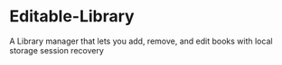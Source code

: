 # Editable-Library

A Library manager that lets you add, remove, and edit books with local storage session recovery
